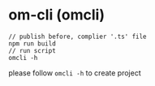 # om-cli (omcli)

```
// publish before, complier '.ts' file
npm run build
// run script
omcli -h
```

please follow `omcli -h` to create project
